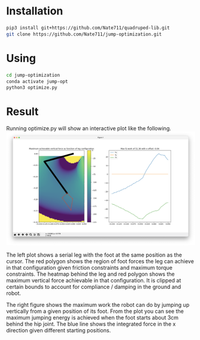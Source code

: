 # Installation
```bash
pip3 install git+https://github.com/Nate711/quadruped-lib.git
git clone https://github.com/Nate711/jump-optimization.git
```

# Using
```bash
cd jump-optimization
conda activate jump-opt
python3 optimize.py
```

# Result
Running optimize.py will show an interactive plot like the following.
![alt text](sample_output.png)

The left plot shows a serial leg with the foot at the same position as the cursor. The red polygon shows the region of foot forces the leg can achieve in that configuration given friction constraints and maximum torque constraints. The heatmap behind the leg and red polygon shows the maximum vertical force achievable in that configuration. It is clipped at certain bounds to account for compliance / damping in the ground and robot.

The right figure shows the maximum work the robot can do by jumping up vertically from a given position of its foot. From the plot you can see the maximum jumping energy is achieved when the foot starts about 3cm behind the hip joint. The blue line shows the integrated force in the x direction given different starting positions. 